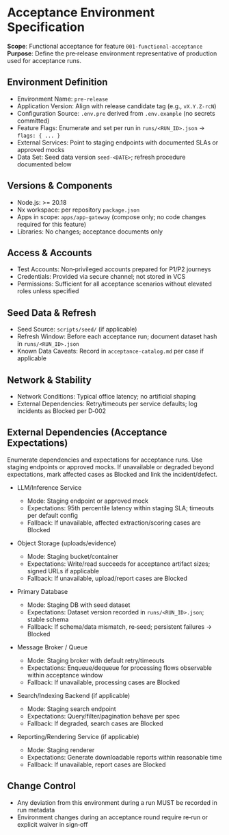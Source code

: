 # Acceptance Environment Specification

**Scope**: Functional acceptance for feature `001-functional-acceptance`
**Purpose**: Define the pre‑release environment representative of production used for acceptance runs.

## Environment Definition

- Environment Name: `pre-release`
- Application Version: Align with release candidate tag (e.g., `vX.Y.Z-rcN`)
- Configuration Source: `.env.pre` derived from `.env.example` (no secrets committed)
- Feature Flags: Enumerate and set per run in `runs/<RUN_ID>.json` → `flags: { ... }`
- External Services: Point to staging endpoints with documented SLAs or approved mocks
- Data Set: Seed data version `seed-<DATE>`; refresh procedure documented below

## Versions & Components

- Node.js: >= 20.18
- Nx workspace: per repository `package.json`
- Apps in scope: `apps/app-gateway` (compose only; no code changes required for this feature)
- Libraries: No changes; acceptance documents only

## Access & Accounts

- Test Accounts: Non‑privileged accounts prepared for P1/P2 journeys
- Credentials: Provided via secure channel; not stored in VCS
- Permissions: Sufficient for all acceptance scenarios without elevated roles unless specified

## Seed Data & Refresh

- Seed Source: `scripts/seed/` (if applicable)
- Refresh Window: Before each acceptance run; document dataset hash in `runs/<RUN_ID>.json`
- Known Data Caveats: Record in `acceptance-catalog.md` per case if applicable

## Network & Stability

- Network Conditions: Typical office latency; no artificial shaping
- External Dependencies: Retry/timeouts per service defaults; log incidents as Blocked per D‑002

## External Dependencies (Acceptance Expectations)

Enumerate dependencies and expectations for acceptance runs. Use staging endpoints or approved mocks. If unavailable or degraded beyond expectations, mark affected cases as Blocked and link the incident/defect.

- LLM/Inference Service
  - Mode: Staging endpoint or approved mock
  - Expectations: 95th percentile latency within staging SLA; timeouts per default config
  - Fallback: If unavailable, affected extraction/scoring cases are Blocked

- Object Storage (uploads/evidence)
  - Mode: Staging bucket/container
  - Expectations: Write/read succeeds for acceptance artifact sizes; signed URLs if applicable
  - Fallback: If unavailable, upload/report cases are Blocked

- Primary Database
  - Mode: Staging DB with seed dataset
  - Expectations: Dataset version recorded in `runs/<RUN_ID>.json`; stable schema
  - Fallback: If schema/data mismatch, re‑seed; persistent failures → Blocked

- Message Broker / Queue
  - Mode: Staging broker with default retry/timeouts
  - Expectations: Enqueue/dequeue for processing flows observable within acceptance window
  - Fallback: If unavailable, processing cases are Blocked

- Search/Indexing Backend (if applicable)
  - Mode: Staging search endpoint
  - Expectations: Query/filter/pagination behave per spec
  - Fallback: If degraded, search cases are Blocked

- Reporting/Rendering Service (if applicable)
  - Mode: Staging renderer
  - Expectations: Generate downloadable reports within reasonable time
  - Fallback: If unavailable, report cases are Blocked

## Change Control

- Any deviation from this environment during a run MUST be recorded in run metadata
- Environment changes during an acceptance round require re‑run or explicit waiver in sign‑off

